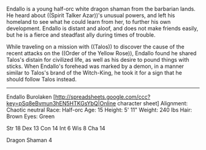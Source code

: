 Endallo is a young half-orc white dragon shaman from the barbarian lands. He heard about ((Spirit Talker Azar))'s unusual powers, and left his homeland to see what he could learn from her, to further his own development. Endallo is distant and aloof, and does not make friends easily, but he is a fierce and steadfast ally during times of trouble.

While traveling on a mission with ((Talos)) to discover the cause of the recent attacks on the ((Order of the Yellow Rose)), Endallo found he shared Talos's distain for civilized life, as well as his desire to pound things with sticks. When Endallo's forehead was marked by a demon, in a manner similar to Talos's brand of the Witch-King, he took it for a sign that he should follow Talos instead.

-----

Endallo Burolaken
[http://spreadsheets.google.com/ccc?key=pSq8eBvmun3hEN5HTKGsYbQ|Online character sheet]
Alignment: Chaotic neutral
Race: Half-orc
Age: 15
Height: 5' 11&quot;
Weight: 240 lbs
Hair: Brown
Eyes: Green

Str 18
Dex 13
Con 14
Int 6
Wis 8
Cha 14

Dragon Shaman 4
